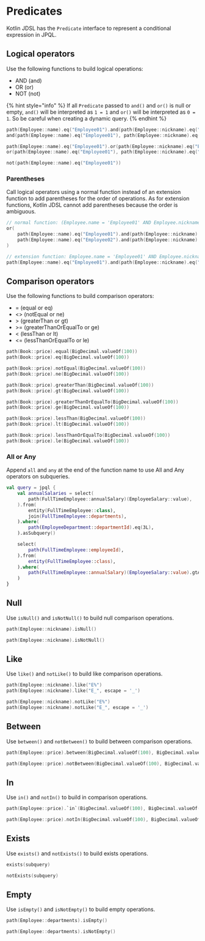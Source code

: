 # Predicates

Kotlin JDSL has the `Predicate` interface to represent a conditional expression in JPQL.

## Logical operators

Use the following functions to build logical operations:

* AND (and)
* OR (or)
* NOT (not)

{% hint style="info" %}
If all `Predicate` passed to `and()` and `or()` is null or empty, `and()` will be interpreted as `1 = 1` and `or()` will be interpreted as `0 = 1`.
So be careful when creating a dynamic query.
{% endhint %}

```kotlin
path(Employee::name).eq("Employee01").and(path(Employee::nickname).eq("E01"))
and(path(Employee::name).eq("Employee01"), path(Employee::nickname).eq("E01"))

path(Employee::name).eq("Employee01").or(path(Employee::nickname).eq("E01"))
or(path(Employee::name).eq("Employee01"), path(Employee::nickname).eq("E01"))

not(path(Employee::name).eq("Employee01"))
```

### Parentheses

Call logical operators using a normal function instead of an extension function to add parentheses for the order of operations.
As for extension functions, Kotlin JDSL cannot add parentheses because the order is ambiguous.

```kotlin
// normal function: (Employee.name = 'Employee01' AND Employee.nickname = 'E01') or (Employee.name = 'Employee02' AND Employee.nickname = 'E02')
or(
    path(Employee::name).eq("Employee01").and(path(Employee::nickname).eq("E01")),
    path(Employee::name).eq("Employee02").and(path(Employee::nickname).eq("E02")),
)

// extension function: Employee.name = 'Employee01' AND Employee.nickname = 'E01' or Employee.name = 'Employee02' AND Employee.nickname = 'E02'
path(Employee::name).eq("Employee01").and(path(Employee::nickname).eq("E01")).or(path(Employee::name).eq("Employee02").and(path(Employee::nickname).eq("E02")))
```

## Comparison operators

Use the following functions to build comparison operators:

* = (equal or eq)
* \<> (notEqual or ne)
* \> (greaterThan or gt)
* \>= (greaterThanOrEqualTo or ge)
* \< (lessThan or lt)
* \<= (lessThanOrEqualTo or le)

```kotlin
path(Book::price).equal(BigDecimal.valueOf(100))
path(Book::price).eq(BigDecimal.valueOf(100))

path(Book::price).notEqual(BigDecimal.valueOf(100))
path(Book::price).ne(BigDecimal.valueOf(100))

path(Book::price).greaterThan(BigDecimal.valueOf(100))
path(Book::price).gt(BigDecimal.valueOf(100))

path(Book::price).greaterThanOrEqualTo(BigDecimal.valueOf(100))
path(Book::price).ge(BigDecimal.valueOf(100))

path(Book::price).lessThan(BigDecimal.valueOf(100))
path(Book::price).lt(BigDecimal.valueOf(100))

path(Book::price).lessThanOrEqualTo(BigDecimal.valueOf(100))
path(Book::price).le(BigDecimal.valueOf(100))
```

### All or Any

Append `all` and `any` at the end of the function name to use All and Any operators on subqueries.

```kotlin
val query = jpql {
    val annualSalaries = select(
        path(FullTimeEmployee::annualSalary)(EmployeeSalary::value),
    ).from(
        entity(FullTimeEmployee::class),
        join(FullTimeEmployee::departments),
    ).where(
        path(EmployeeDepartment::departmentId).eq(3L),
    ).asSubquery()

    select(
        path(FullTimeEmployee::employeeId),
    ).from(
        entity(FullTimeEmployee::class),
    ).where(
        path(FullTimeEmployee::annualSalary)(EmployeeSalary::value).gtAll(annualSalaries),
    )
}
```

## Null

Use `isNull()` and `isNotNull()` to build null comparison operations.

```kotlin
path(Employee::nickname).isNull()

path(Employee::nickname).isNotNull()
```

## Like

Use `like()` and `notLike()` to build like comparison operations.

```kotlin
path(Employee::nickname).like("E%")
path(Employee::nickname).like("E_", escape = '_')

path(Employee::nickname).notLike("E%")
path(Employee::nickname).notLike("E_", escape = '_')
```

## Between

Use `between()` and `notBetween()` to build between comparison operations.

```kotlin
path(Employee::price).between(BigDecimal.valueOf(100), BigDecimal.valueOf(200))

path(Employee::price).notBetween(BigDecimal.valueOf(100), BigDecimal.valueOf(200))
```

## In

Use `in()` and `notIn()` to build in comparison operations.

```kotlin
path(Employee::price).`in`(BigDecimal.valueOf(100), BigDecimal.valueOf(200))

path(Employee::price).notIn(BigDecimal.valueOf(100), BigDecimal.valueOf(200))
```

## Exists

Use `exists()` and `notExists()` to build exists operations.

```kotlin
exists(subquery)

notExists(subquery)
```

## Empty

Use `isEmpty()` and `isNotEmpty()` to build empty operations.

```kotlin
path(Employee::departments).isEmpty()

path(Employee::departments).isNotEmpty()
```
